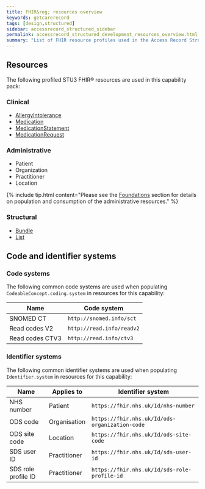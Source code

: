 ```yaml
---
title: FHIR&reg; resources overview
keywords: getcarerecord
tags: [design,structured]
sidebar: accessrecord_structured_sidebar
permalink: accessrecord_structured_development_resources_overview.html
summary: "List of FHIR resource profiles used in the Access Record Structured capability pack"
---
```


## Resources ##

The following profiled <span class="stu3">STU3</span> FHIR&reg; resources are used in this capability pack:

### Clinical ###

* [AllergyIntolerance](accessrecord_structured_development_allergyintolerance.html)
* [Medication](accessrecord_structured_development_medication.html)
* [MedicationStatement](accessrecord_structured_development_medicationstatement.html)
* [MedicationRequest](accessrecord_structured_development_medicationrequest.html)

### Administrative ###

* Patient
* Organization
* Practitioner
* Location

{% include tip.html content="Please see the [Foundations](foundations.html) section for details on population and consumption of the administrative resources." %}

### Structural ###

* [Bundle](accessrecord_structured_development_bundle.html)
* [List](accessrecord_structured_development_list.html)

## Code and identifier systems ##

### Code systems ###

The following common code systems are used when populating `CodeableConcept.coding.system` in resources for this capability:

| Name | Code system |
| ----------- | ------ |
| SNOMED CT   | `http://snomed.info/sct` |
| Read codes V2     | `http://read.info/readv2` |
| Read codes CTV3   | `http://read.info/ctv3` |


### Identifier systems ###

The following common identifier systems are used when populating `Identifier.system` in resources for this capability:

| Name | Applies to | Identifier system |
| ---------- | -------- | ------ |
| NHS number | Patient | `https://fhir.nhs.uk/Id/nhs-number` |
| ODS code | Organisation | `https://fhir.nhs.uk/Id/ods-organization-code` |
| ODS site code | Location | `https://fhir.nhs.uk/Id/ods-site-code` |
| SDS user ID | Practitioner | `https://fhir.nhs.uk/Id/sds-user-id` |
| SDS role profile ID | Practitioner | `https://fhir.nhs.uk/Id/sds-role-profile-id` |


